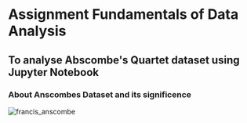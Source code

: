 # Assignment Fundamentals of Data Analysis 
## To analyse Abscombe's Quartet dataset using Jupyter Notebook 
### About Anscombes Dataset and its significence <br>

![francis_anscombe](https://user-images.githubusercontent.com/36824025/47649172-54313380-db74-11e8-9d85-d2797e894cb1.jpeg)



